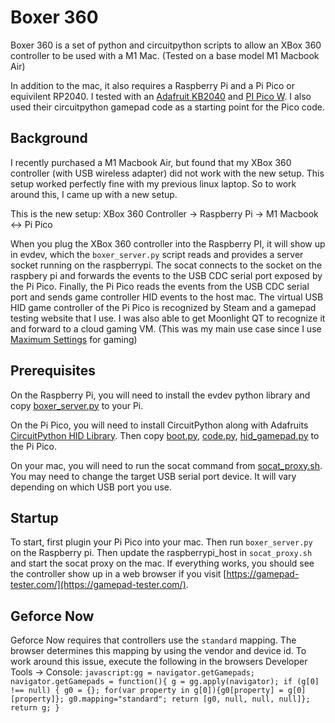 # Boxer 360
Boxer 360 is a set of python and circuitpython scripts to allow an XBox 360
controller to be used with a M1 Mac.  (Tested on a base model M1 Macbook Air)

In addition to the mac, it also requires a Raspberry Pi and a Pi Pico or equivilent RP2040.
I tested with an [Adafruit KB2040](https://www.adafruit.com/product/5302) and [PI Pico W](https://www.adafruit.com/product/5526).  I also used their circuitpython gamepad code as a starting point for the Pico code.

## Background
I recently purchased a M1 Macbook Air, but found that my XBox 360 controller
(with USB wireless adapter) did not work with the new setup.  This setup worked
perfectly fine with my previous linux laptop.  So to work around this, I came up
with a new setup.

This is the new setup:
XBox 360 Controller -> Raspberry Pi -> M1 Macbook <-> Pi Pico

When you plug the XBox 360 controller into the Raspberry PI, it will show up in evdev,
which the `boxer_server.py` script reads and provides a server socket running on the raspberrypi.
The socat connects to the socket on the raspbery pi and forwards the events to
the USB CDC serial port exposed by the Pi Pico.  Finally, the Pi Pico reads the events from
the USB CDC serial port and sends game controller HID events to the host mac.  The virtual
USB HID game controller of the Pi Pico is recognized by Steam and a gamepad testing website
that I use.  I was also able to get Moonlight QT to recognize it and forward to a cloud gaming VM.  (This was my main use case since I use [Maximum Settings](https://maximumsettings.com/) for gaming)

## Prerequisites
On the Raspberry Pi, you will need to install the evdev python library and copy [boxer_server.py](raspberrypi/boxer_client.py) to your Pi.

On the Pi Pico, you will need to install CircuitPython along with Adafruits [CircuitPython HID Library](https://github.com/adafruit/Adafruit_CircuitPython_HID).  Then copy [boot.py](pipico/boot.py), [code.py](pipico/code.py), [hid_gamepad.py](pipico/hid_gamepad.py) to the Pi Pico.

On your mac, you will need to run the socat command from [socat_proxy.sh](socat_proxy.sh).  You may need to change the target USB serial port device.  It will vary depending on which USB port you use.

## Startup
To start, first plugin your Pi Pico into your mac.  Then
run `boxer_server.py` on the Raspberry pi.   Then update the raspberrypi_host in `socat_proxy.sh` and start the socat proxy on the mac. If everything
works, you should see the controller show up in a web browser if you visit [https://gamepad-tester.com/](https://gamepad-tester.com/).

## Geforce Now
Geforce Now requires that controllers use the `standard` mapping.  The browser determines this mapping by using the vendor and device id.  To work around this issue, execute the following in the browsers Developer Tools -> Console:
```javascript:gg = navigator.getGamepads; navigator.getGamepads = function(){ g = gg.apply(navigator); if (g[0] !== null) { g0 = {}; for(var property in g[0]){g0[property] = g[0][property]}; g0.mapping="standard"; return [g0, null, null, null]}; return g; }```